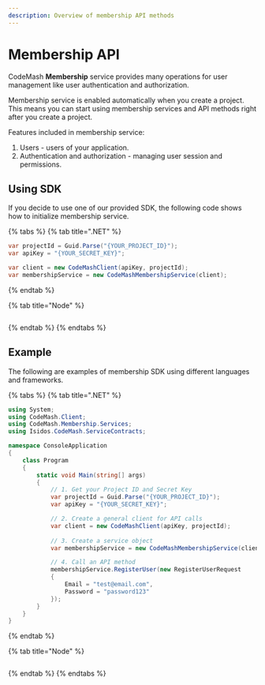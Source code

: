 ```yaml
---
description: Overview of membership API methods
---
```


# Membership API

CodeMash **Membership** service provides many operations for user management like user authentication and authorization.

Membership service is enabled automatically when you create a project. This means you can start using membership services and API methods right after you create a project.

Features included in membership service:

1. Users - users of your application.
2. Authentication and authorization - managing user session and permissions.

## Using SDK

If you decide to use one of our provided SDK, the following code shows how to initialize membership service.

{% tabs %}
{% tab title=".NET" %}
```csharp
var projectId = Guid.Parse("{YOUR_PROJECT_ID}");
var apiKey = "{YOUR_SECRET_KEY}";

var client = new CodeMashClient(apiKey, projectId);
var membershipService = new CodeMashMembershipService(client);
```
{% endtab %}

{% tab title="Node" %}
```

```
{% endtab %}
{% endtabs %}

## Example

The following are examples of membership SDK using different languages and frameworks.

{% tabs %}
{% tab title=".NET" %}
```csharp
using System;
using CodeMash.Client;
using CodeMash.Membership.Services;
using Isidos.CodeMash.ServiceContracts;

namespace ConsoleApplication
{
    class Program
    {
        static void Main(string[] args)
        {
            // 1. Get your Project ID and Secret Key
            var projectId = Guid.Parse("{YOUR_PROJECT_ID}");
            var apiKey = "{YOUR_SECRET_KEY}";

            // 2. Create a general client for API calls
            var client = new CodeMashClient(apiKey, projectId);
            
            // 3. Create a service object
            var membershipService = new CodeMashMembershipService(client);

            // 4. Call an API method
            membershipService.RegisterUser(new RegisterUserRequest
            {
                Email = "test@email.com",
                Password = "password123"
            });
        }
    }
}
```
{% endtab %}

{% tab title="Node" %}
```

```
{% endtab %}
{% endtabs %}

